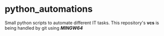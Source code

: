 # python_automations
Small python scripts to automate different IT tasks.
This repository's **vcs** is being handled by git using ***MINGW64***
